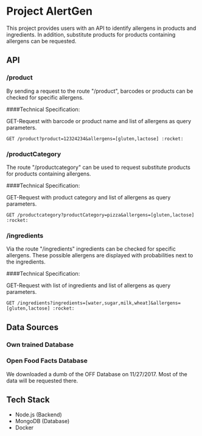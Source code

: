 # Project AlertGen

This project provides users with an API to identify allergens in products and ingredients. In addition, substitute products for products containing allergens can be requested.

## API

### /product

By sending a request to the route "/product", barcodes or products can be checked for specific allergens. 

####Technical Specification:

GET-Request with barcode or product name and list of allergens as query parameters.

```
GET /product?product=12324234&allergens=[gluten,lactose] :rocket:
```

### /productCategory

The route "/productcategory" can be used to request substitute products for products containing allergens.

####Technical Specification:

GET-Request with product category and list of allergens as query parameters.

```
GET /productcategory?productCategory=pizza&allergens=[gluten,lactose] :rocket:
```


### /ingredients 

Via the route "/ingredients" ingredients can be checked for specific allergens. These possible allergens are displayed with probabilities next to the ingredients.

####Technical Specification:

GET-Request with list of ingredients and list of allergens as query parameters.

```
GET /ingredients?ingredients=[water,sugar,milk,wheat]&allergens=[gluten,lactose] :rocket:
```


## Data Sources

### Own trained Database

### Open Food Facts Database

We downloaded a dumb of the OFF Database on 11/27/2017. Most of the data will be requested there.

## Tech Stack

- Node.js (Backend)
- MongoDB (Database)
- Docker


